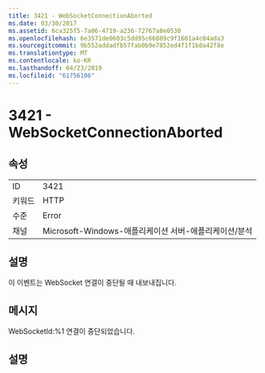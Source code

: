 ```yaml
---
title: 3421 - WebSocketConnectionAborted
ms.date: 03/30/2017
ms.assetid: 6ca325f5-7a06-4719-a236-72767a8e0530
ms.openlocfilehash: 6e3571de0603c5dd95c66089c9f1661a4c04ada3
ms.sourcegitcommit: 9b552addadfb57fab0b9e7852ed4f1f1b8a42f8e
ms.translationtype: MT
ms.contentlocale: ko-KR
ms.lasthandoff: 04/23/2019
ms.locfileid: "61756106"
---
```

# <a name="3421---websocketconnectionaborted"></a>3421 - WebSocketConnectionAborted
## <a name="properties"></a>속성  
  
|||  
|-|-|  
|ID|3421|  
|키워드|HTTP|  
|수준|Error|  
|채널|Microsoft-Windows-애플리케이션 서버-애플리케이션/분석|  
  
## <a name="description"></a>설명  
 이 이벤트는 WebSocket 연결이 중단될 때 내보내집니다.  
  
## <a name="message"></a>메시지  
 WebSocketId:%1 연결이 중단되었습니다.  
  
## <a name="details"></a>설명
